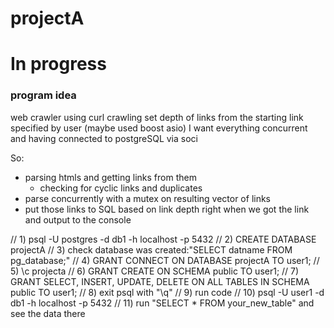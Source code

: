 # projectA
# In progress
### program idea
web crawler using curl crawling set depth of links from the starting link specified by user
(maybe used boost asio)
I want everything concurrent and having connected to postgreSQL via soci

So:
- parsing htmls and getting links from them
    - checking for cyclic links and duplicates
- parse concurrently with a mutex on resulting vector of links
- put those links to SQL based on link depth right when we got the link and output to the console


// 1) psql -U postgres -d db1 -h localhost -p 5432
// 2) CREATE DATABASE projectA
// 3) check database was created:"SELECT datname FROM pg_database;"
// 4) GRANT CONNECT ON DATABASE projectA TO user1;
// 5) \c projecta
// 6) GRANT CREATE ON SCHEMA public TO user1;
// 7) GRANT SELECT, INSERT, UPDATE, DELETE ON ALL TABLES IN SCHEMA public TO user1;
// 8) exit psql with "\q"
// 9) run code
// 10) psql -U user1 -d db1 -h localhost -p 5432
// 11) run "SELECT * FROM your_new_table" and see the data there

